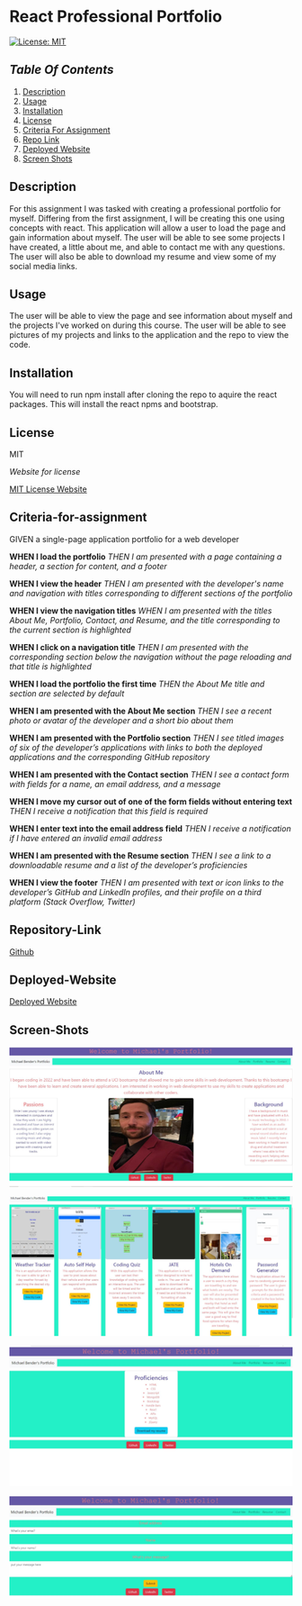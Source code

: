 # React Professional Portfolio

[![License: MIT](https://img.shields.io/badge/License-MIT-yellow.svg)](https://opensource.org/licenses/MIT)

## _Table Of Contents_

1. [Description](#description)
2. [Usage](#usage)
3. [Installation](#installation)
4. [License](#license)
5. [Criteria For Assignment](#criteria-for-assignment)
6. [Repo Link](#repository-link)
7. [Deployed Website](#deployed-website)
8. [Screen Shots](#screen-shots)

## Description

For this assignment I was tasked with creating a professional portfolio for myself. Differing from the first assignment, I will be creating this one using concepts with react. This application will allow a user to load the page and gain information about myself. The user will be able to see some projects I have created, a little about me, and able to contact me with any questions. The user will also be able to download my resume and view some of my social media links.

## Usage

The user will be able to view the page and see information about myself and the projects I've worked on during this course. The user will be able to see pictures of my projects and links to the application and the repo to view the code.

## Installation

You will need to run npm install after cloning the repo to aquire the react packages. This will install the react npms and bootstrap.

## License

MIT

_Website for license_

[MIT License Website](https://mit-license.org/)

## Criteria-for-assignment

GIVEN a single-page application portfolio for a web developer

**WHEN I load the portfolio**
*THEN I am presented with a page containing a header, a section for content, and a footer*

**WHEN I view the header**
*THEN I am presented with the developer's name and navigation with titles corresponding to different sections of the portfolio*

**WHEN I view the navigation titles**
*WHEN I am presented with the titles About Me, Portfolio, Contact, and Resume, and the title corresponding to the current section is highlighted*

**WHEN I click on a navigation title**
*THEN I am presented with the corresponding section below the navigation without the page reloading and that title is highlighted*

<!-- Need -->
**WHEN I load the portfolio the first time**
*THEN the About Me title and section are selected by default* 

**WHEN I am presented with the About Me section**
*THEN I see a recent photo or avatar of the developer and a short bio about them*

**WHEN I am presented with the Portfolio section**
*THEN I see titled images of six of the developer’s applications with links to both the deployed applications and the corresponding GitHub repository*

**WHEN I am presented with the Contact section**
*THEN I see a contact form with fields for a name, an email address, and a message*

<!-- Need -->
**WHEN I move my cursor out of one of the form fields without entering text**
*THEN I receive a notification that this field is required*

<!-- Need -->
**WHEN I enter text into the email address field**
*THEN I receive a notification if I have entered an invalid email address*

**WHEN I am presented with the Resume section**
*THEN I see a link to a downloadable resume and a list of the developer’s proficiencies*

**WHEN I view the footer**
*THEN I am presented with text or icon links to the developer’s GitHub and LinkedIn profiles, and their profile on a third platform (Stack Overflow, Twitter)*

## Repository-Link

[Github](https://github.com/PintoDrop/reactpro)

## Deployed-Website

[Deployed Website](https://pintodrop.github.io/portreact/)

## Screen-Shots

![Home Page Screenshot](./src/images/aboutMe.JPG)

![Projects page](./src/images/projectPage.JPG)

![Resume page](./src/images/resumePage.JPG)

![Contact Page](./src/images/contactimg.JPG)


<!-- 

4/26:
contact form needs work

about me needs to be homepage - issue started after trying to deploy on github and now npm start brings me to /portreact that
just shows header, nav and footer

deploy heroku

new code: 
Home.js
Content.js
function and return code in app.js

 -->
